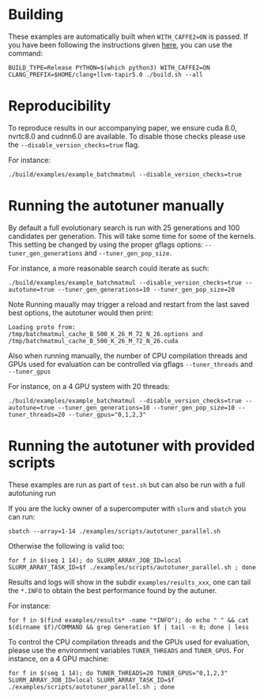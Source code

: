 # Building

These examples are automatically built when ```WITH_CAFFE2=ON``` is passed.
If you have been following the instructions given [here](https://github.com/facebookresearch/TensorComprehensions/blob/release/docs/source/installation.rst), you can use the command:

```
BUILD_TYPE=Release PYTHON=$(which python3) WITH_CAFFE2=ON CLANG_PREFIX=$HOME/clang+llvm-tapir5.0 ./build.sh --all
```

# Reproducibility
To reproduce results in our accompanying paper, we ensure cuda 8.0, nvrtc8.0 and cudnn6.0 are available. To disable those checks please use the ```--disable_version_checks=true``` flag.

For instance:
```
./build/examples/example_batchmatmul --disable_version_checks=true
```

# Running the autotuner manually
By default a full evolutionary search is run with 25 generations and 100 candidates per generation. This will take some time for some of the kernels. This setting be changed by using the proper gflags options: ```--tuner_gen_generations``` and ```--tuner_gen_pop_size```.

For instance, a more reasonable search could iterate as such:
```
./build/examples/example_batchmatmul --disable_version_checks=true --autotune=true --tuner_gen_generations=10 --tuner_gen_pop_size=20
```

Note
Running maually may trigger a reload and restart from the last saved best options, the autotuner would then print:
```
Loading proto from: /tmp/batchmatmul_cache_B_500_K_26_M_72_N_26.options and /tmp/batchmatmul_cache_B_500_K_26_M_72_N_26.cuda
```


Also when running manually, the number of CPU compilation threads and GPUs used for evaluation can be controlled via gflags
```--tuner_threads``` and ```--tuner_gpus```

For instance, on a 4 GPU system with 20 threads:
```
./build/examples/example_batchmatmul --disable_version_checks=true --autotune=true --tuner_gen_generations=10 --tuner_gen_pop_size=10 --tuner_threads=20 --tuner_gpus="0,1,2,3"
```

# Running the autotuner with provided scripts
These examples are run as part of ```test.sh``` but can also be run with a full autotuning run

If you are the lucky owner of a supercomputer with ```slurm``` and ```sbatch``` you can run:
```
sbatch --array=1-14 ./examples/scripts/autotuner_parallel.sh
```

Otherwise the following is valid too:
```
for f in $(seq 1 14); do SLURM_ARRAY_JOB_ID=local SLURM_ARRAY_TASK_ID=$f ./examples/scripts/autotuner_parallel.sh ; done
```

Results and logs will show in the subdir ```examples/results_xxx```, one can tail the ```*.INFO``` to obtain the best performance found by the autuner.

For instance:
```
for f in $(find examples/results* -name "*INFO"); do echo " " && cat $(dirname $f)/COMMAND && grep Generation $f | tail -n 8; done | less
```

To control the CPU compilation threads and the GPUs used for evaluation, please use the environment variables ```TUNER_THREADS``` and ```TUNER_GPUS```.
For instance, on a 4 GPU machine:
```
for f in $(seq 1 14); do TUNER_THREADS=20 TUNER_GPUS="0,1,2,3" SLURM_ARRAY_JOB_ID=local SLURM_ARRAY_TASK_ID=$f ./examples/scripts/autotuner_parallel.sh ; done
```
